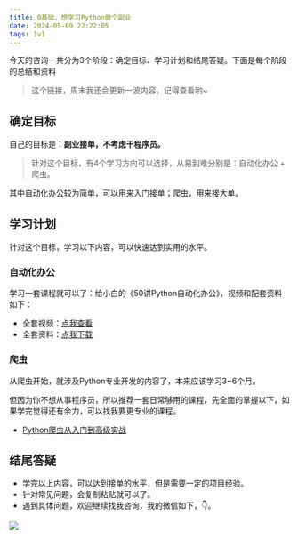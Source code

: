```yaml
---
title: 0基础，想学习Python做个副业
date: 2024-05-09 22:22:05
tags: 1v1
---
```



今天的咨询一共分为3个阶段：确定目标、学习计划和结尾答疑。下面是每个阶段的总结和资料

> 这个链接，周末我还会更新一波内容，记得查看哟~


## 确定目标


自己的目标是：**副业接单，不考虑干程序员。**

> 针对这个目标，有4个学习方向可以选择，从易到难分别是：自动化办公 + 爬虫。


其中自动化办公较为简单，可以用来入门接单；爬虫，用来接大单。

## 学习计划

针对这个目标，学习以下内容，可以快速达到实用的水平。

### 自动化办公

学习一套课程就可以了：给小白的《50讲Python自动化办公》，视频和配套资料如下：

- 全套视频：[点我查看](https://www.python-office.com/course/50-python-office.html)
- 全套资料：[点我下载](http://www.python4office.cn/python-course/50-python-office/)


### 爬虫

从爬虫开始，就涉及Python专业开发的内容了，本来应该学习3~6个月。

但因为你不想从事程序员，所以推荐一套日常够用的课程，先全面的掌握以下，如果学完觉得还有余力，可以找我要更专业的课程。

- [Python爬虫从入门到高级实战](https://www.bilibili.com/video/BV1y54y1y74F/?spm_id_from=333.999.0.0)


## 结尾答疑


- 学完以上内容，可以达到接单的水平，但是需要一定的项目经验。
- 针对常见问题，会复制粘贴就可以了。
- 遇到具体问题，欢迎继续找我咨询，我的微信如下，👇。

![](https://python-office-1300615378.cos.ap-chongqing.myqcloud.com/qr-code.jpg)